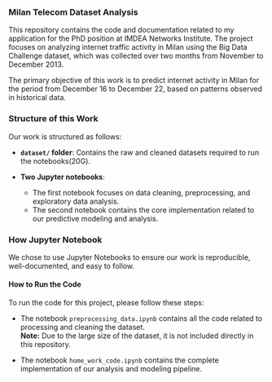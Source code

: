 

### Milan Telecom Dataset Analysis

This repository contains the code and documentation related to my application for the PhD position at IMDEA Networks Institute. The project focuses on analyzing internet traffic activity in Milan using the Big Data Challenge dataset, which was collected over two months from November to December 2013.

The primary objective of this work is to predict internet activity in Milan for the period from December 16 to December 22, based on patterns observed in historical data.


### Structure of this Work

Our work is structured as follows:

- **`dataset/` folder**: Contains the raw and cleaned datasets required to run the notebooks(20G).

- **Two Jupyter notebooks**:
  - The first notebook focuses on data cleaning, preprocessing, and exploratory data analysis.
  - The second notebook contains the core implementation related to our predictive modeling and analysis.
    
    
 

### How Jupyter Notebook

We chose to use Jupyter Notebooks to ensure our work is reproducible, well-documented, and easy to follow.

#### How to Run the Code

To run the code for this project, please follow these steps:

- The notebook `preprocessing_data.ipynb` contains all the code related to processing and cleaning the dataset.  
  **Note:** Due to the large size of the dataset, it is not included directly in this repository.

- The notebook `home_work_code.ipynb` contains the complete implementation of our analysis and modeling pipeline.

    
